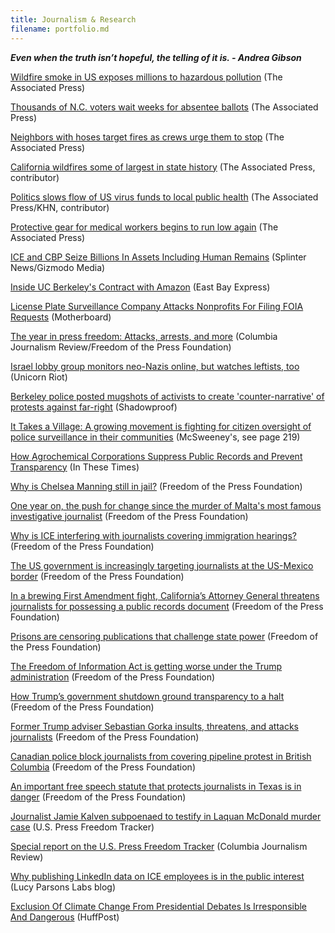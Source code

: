 ```yaml
---
title: Journalism & Research
filename: portfolio.md
---
```

***Even when the truth isn’t hopeful, the telling of it is. - Andrea Gibson***

[Wildfire smoke in US exposes millions to hazardous pollution](https://apnews.com/article/virus-outbreak-wildfires-health-oregon-fires-138efdcef21f15751fe1809a7853903b) (The Associated Press)

[Thousands of N.C. voters wait weeks for absentee ballots](https://apnews.com/article/virus-outbreak-north-carolina-elections-raleigh-voting-2020-4037cf93b6d7e12dfe3275778eefac8f) (The Associated Press)

[Neighbors with hoses target fires as crews urge them to stop](https://apnews.com/1eb072d62d0de1d8e5a0949d5d8efbbc) (The Associated Press)

[California wildfires some of largest in state history](https://apnews.com/f2b421d9c899fec0c07a35060f4b00ff) (The Associated Press, contributor)

[Politics slows flow of US virus funds to local public health](https://apnews.com/33228796a8a66a50546c9e3ddacfef1b) (The Associated Press/KHN, contributor)

[Protective gear for medical workers begins to run low again](https://apnews.com/481d933b0caa6f5fc61f466c86d4777b) (The Associated Press)

[ICE and CBP Seize Billions In Assets Including Human Remains](https://splinternews.com/documents-ice-cbp-seize-billions-in-assets-including-1831181924) (Splinter News/Gizmodo Media)

[Inside UC Berkeley's Contract with Amazon](https://www.eastbayexpress.com/oakland/amazon-works-hard-to-keep-secrets/Content?oid=24770611) (East Bay Express)

[License Plate Surveillance Company Attacks Nonprofits For Filing FOIA Requests](https://motherboard.vice.com/en_us/article/3kjp85/vigilant-solutions-eff-muckrock-foia-requests) (Motherboard)

[The year in press freedom: Attacks, arrests, and more](https://www.cjr.org/analysis/us-press-freedom-tracker-2018.php) (Columbia Journalism Review/Freedom of the Press Foundation)

[Israel lobby group monitors neo-Nazis online, but watches leftists, too](https://www.unicornriot.ninja/2018/israel-lobby-group-monitors-neo-nazis-online-but-watches-leftists-too/) (Unicorn Riot)

[Berkeley police posted mugshots of activists to create 'counter-narrative' of protests against far-right](https://shadowproof.com/2018/10/03/berkeley-police-posted-mugshots-activists-create-counter-narrative-protests-far-right/) (Shadowproof)

[It Takes a Village: A growing movement is fighting for citizen oversight of police surveillance in their communities](https://www.eff.org/document/end-trust-0) (McSweeney's, see page 219)

[How Agrochemical Corporations Suppress Public Records and Prevent Transparency](http://inthesetimes.com/rural-america/entry/21011/freedom-of-information-act-corporate-power-transparency-agrochemicals) (In These Times)

[Why is Chelsea Manning still in jail?](https://freedom.press/news/why-chelsea-manning-still-jail/) (Freedom of the Press Foundation)

[One year on, the push for change since the murder of Malta's most famous investigative journalist](https://freedom.press/news/one-year-push-change-murder-maltas-most-famous-investigative-journalist/) (Freedom of the Press Foundation)

[Why is ICE interfering with journalists covering immigration hearings?](https://freedom.press/news/why-ice-interfering-journalists-covering-immigration-hearings/) (Freedom of the Press Foundation)

[The US government is increasingly targeting journalists at the US-Mexico border](https://freedom.press/news/us-government-increasingly-targeting-journalists-us-mexico-border/) (Freedom of the Press Foundation)

[In a brewing First Amendment fight, California’s Attorney General threatens journalists for possessing a public records document](https://freedom.press/news/brewing-first-amendment-fight-californias-attorney-general-threatens-journalists-possessing-public-records-document/) (Freedom of the Press Foundation)

[Prisons are censoring publications that challenge state power](https://freedom.press/news/prisons-are-censoring-publications-challenge-state-power/) (Freedom of the Press Foundation)

[The Freedom of Information Act is getting worse under the Trump administration](https://freedom.press/news/freedom-information-act-getting-worse-under-trump-administration/) (Freedom of the Press Foundation)

[How Trump’s government shutdown ground transparency to a halt](https://freedom.press/news/how-trumps-government-shutdown-ground-transparency-halt/) (Freedom of the Press Foundation)

[Former Trump adviser Sebastian Gorka insults, threatens, and attacks journalists](https://freedom.press/news/former-trump-adviser-sebastian-gorka-insults-threatens-and-attacks-journalists/) (Freedom of the Press Foundation)

[Canadian police block journalists from covering pipeline protest in British Columbia](https://freedom.press/news/canadian-police-block-journalists-covering-pipeline-protest-british-columbia/) (Freedom of the Press Foundation)

[An important free speech statute that protects journalists in Texas is in danger](https://freedom.press/news/important-free-speech-statute-protects-journalists-texas-danger/) (Freedom of the Press Foundation)

[Journalist Jamie Kalven subpoenaed to testify in Laquan McDonald murder case](https://pressfreedomtracker.us/all-incidents/journalist-jamie-kalven-subpoenaed-testify-laquan-mcdonald-murder-case/) (U.S. Press Freedom Tracker)

[Special report on the U.S. Press Freedom Tracker](https://www.cjr.org/special_report/press-freedom.php/) (Columbia Journalism Review)

[Why publishing LinkedIn data on ICE employees is in the public interest](https://lucyparsonslabs.com/posts/ice-public-interest/) (Lucy Parsons Labs blog)

[Exclusion Of Climate Change From Presidential Debates Is Irresponsible And Dangerous](https://www.huffpost.com/entry/exclusion-of-climate-change-from-presidential-debates_b_5808e2fde4b08ddf9ece15c9?section=us_green) (HuffPost)
